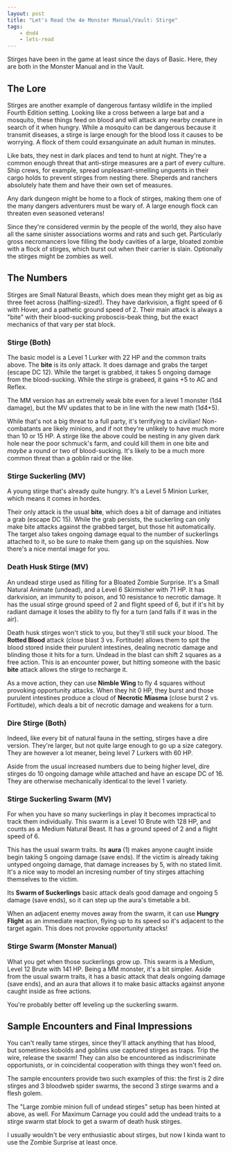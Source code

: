 ```yaml
---
layout: post
title: "Let's Read the 4e Monster Manual/Vault: Stirge"
tags:
    - dnd4
    - lets-read
---
```


Stirges have been in the game at least since the days of Basic. Here, they are
both in the Monster Manual and in the Vault.

## The Lore

Stirges are another example of dangerous fantasy wildlife in the implied Fourth
Edition setting. Looking like a cross between a large bat and a mosquito, these
things feed on blood and will attack any nearby creature in search of it when
hungry. While a mosquito can be dangerous because it transmit diseases, a stirge
is large enough for the blood loss it causes to be worrying. A flock of them
could exsanguinate an adult human in minutes.

Like bats, they nest in dark places and tend to hunt at night. They're a common
enough threat that anti-stirge measures are a part of every culture. Ship crews,
for example, spread unpleasant-smelling unguents in their cargo holds to prevent
stirges from nesting there. Sheperds and ranchers absolutely hate them and have
their own set of measures.

Any dark dungeon might be home to a flock of stirges, making them one of the
many dangers adventurers must be wary of. A large enough flock can threaten even
seasoned veterans!

Since they're considered vermin by the people of the world, they also have all
the same sinister associations worms and rats and such get. Particularly gross
necromancers love filling the body cavities of a large, bloated zombie with a
flock of stirges, which burst out when their carrier is slain. Optionally the
stirges might be zombies as well.

## The Numbers

Stirges are Small Natural Beasts, which does mean they might get as big as three
feet across (halfling-sized!). They have darkvision, a flight speed of 6 with
Hover, and a pathetic ground speed of 2. Their main attack is always a "bite"
with their blood-sucking proboscis-beak thing, but the exact mechanics of that
vary per stat block.

### Stirge (Both)

The basic model is a Level 1 Lurker with 22 HP and the common traits above. The
**bite** is its only attack. It does damage and grabs the target (escape DC
12). While the target is grabbed, it takes 5 ongoing damage from the
blood-sucking. While the stirge is grabeed, it gains +5 to AC and Reflex.

The MM version has an extremely weak bite even for a level 1 monster (1d4
damage), but the MV updates that to be in line with the new math (1d4+5).

While that's not a big threat to a full party, it's terrifying to a civilian!
Non-combatants are likely minions, and if not they're unlikely to have much more
than 10 or 15 HP. A stirge like the above could be nesting in any given dark
hole near the poor schmuck's farm, and could kill them in one bite and _maybe_ a
round or two of blood-sucking. It's likely to be a much more common threat than
a goblin raid or the like.

### Stirge Suckerling (MV)

A young stirge that's already quite hungry. It's a Level 5 Minion Lurker, which
means it comes in hordes.

Their only attack is the usual **bite**, which does a bit of damage and
initiates a grab (escape DC 15). While the grab persists, the suckerling can
only make bite attacks against the grabbed target, but those hit
automatically. The target also takes ongoing damage equal to the number of
suckerlings attached to it, so be sure to make them gang up on the
squishies. Now there's a nice mental image for you.

### Death Husk Stirge (MV)

An undead stirge used as filling for a Bloated Zombie Surprise. It's a Small
Natural Animate (undead), and a Level 6 Skirmisher with 71 HP. It has
darkvision, an immunity to poison, and 10 resistance to necrotic damage. It has
the usual stirge ground speed of 2 and flight speed of 6, but if it's hit by
radiant damage it loses the ability to fly for a turn (and falls if it was in
the air).

Death husk stirges won't stick to you, but they'll still suck your blood. The
**Rotted Blood** attack (close blast 3 vs. Fortitude) allows them to spit the
blood stored inside their purulent intestines, dealing necrotic damage and
blinding those it hits for a turn. Undead in the blast can shift 2 squares as a
free action. This is an encounter power, but hitting someone with the basic
**bite** attack allows the stirge to recharge it.

As a move action, they can use **Nimble Wing** to fly 4 squares without
provoking opportunity attacks. When they hit 0 HP, they burst and those purulent
intestines produce a cloud of **Necrotic Miasma** (close burst 2 vs. Fortitude),
which deals a bit of necrotic damage and weakens for a turn.

### Dire Stirge (Both)

Indeed, like every bit of natural fauna in the setting, stirges have a dire
version. They're larger, but not quite large enough to go up a size
category. They are however a lot meaner, being level 7 Lurkers with 60 HP.

Aside from the usual increased numbers due to being higher level, dire stirges
do 10 ongoing damage while attached and have an escape DC of 16. They are
otherwise mechanically identical to the level 1 variety.

### Stirge Suckerling Swarm (MV)

For when you have so many suckerlings in play it becomes impractical to track
them individually. This swarm is a Level 10 Brute with 128 HP, and counts as a
Medium Natural Beast. It has a ground speed of 2 and a flight speed of 6.

This has the usual swarm traits. Its **aura** (1) makes anyone caught inside
begin taking 5 ongoing damage (save ends). If the victim is already taking
untyped ongoing damage, that damage increases by 5, with no stated limit. It's a
nice way to model an incresing number of tiny stirges attaching themselves to
the victim.

Its **Swarm of Suckerlings** basic attack deals good damage and ongoing 5 damage
(save ends), so it can step up the aura's timetable a bit.

When an adjacent enemy moves away from the swarm, it can use **Hungry Flight**
as an immediate reaction, flying up to its speed so it's adjacent to the target
again. This does not provoke opportunity attacks!

### Stirge Swarm (Monster Manual)

What you get when those suckerlings grow up. This swarm is a Medium, Level 12
Brute with 141 HP. Being a MM monster, it's a bit simpler. Aside from the usual
swarm traits, it has a basic attack that deals ongoing damage (save ends), and
an aura that allows it to make basic attacks against anyone caught inside as
free actions.

You're probably better off leveling up the suckerling swarm.

## Sample Encounters and Final Impressions

You can't really tame stirges, since they'll attack anything that has blood, but
sometimes kobolds and goblins use captured stirges as traps. Trip the wire,
release the swarm! They can also be encountered as indiscriminate opportunists,
or in coincidental cooperation with things they won't feed on.

The sample encounters provide two such examples of this: the first is 2 dire
stirges and 3 bloodweb spider swarms, the second 3 stirge swarms and a flesh
golem.

The "Large zombie minion full of undead stirges" setup has been hinted at
above, as well. For Maximum Carnage you could add the undead traits to a stirge
swarm stat block to get a swarm of death husk stirges.

I usually wouldn't be very enthusiastic about stirges, but now I kinda want to
use the Zombie Surprise at least once.
